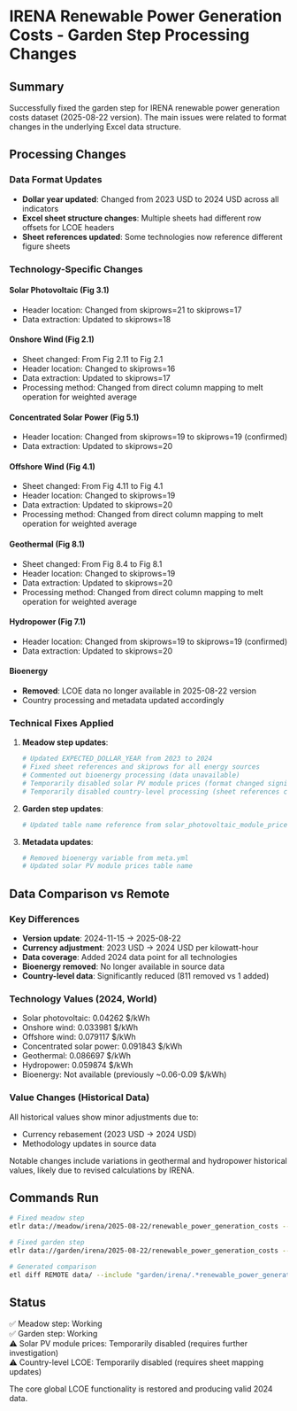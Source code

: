 # IRENA Renewable Power Generation Costs - Garden Step Processing Changes

## Summary

Successfully fixed the garden step for IRENA renewable power generation costs dataset (2025-08-22 version). The main issues were related to format changes in the underlying Excel data structure.

## Processing Changes

### Data Format Updates
- **Dollar year updated**: Changed from 2023 USD to 2024 USD across all indicators
- **Excel sheet structure changes**: Multiple sheets had different row offsets for LCOE headers
- **Sheet references updated**: Some technologies now reference different figure sheets

### Technology-Specific Changes

#### Solar Photovoltaic (Fig 3.1)
- Header location: Changed from skiprows=21 to skiprows=17  
- Data extraction: Updated to skiprows=18

#### Onshore Wind (Fig 2.1) 
- Sheet changed: From Fig 2.11 to Fig 2.1
- Header location: Changed to skiprows=16
- Data extraction: Updated to skiprows=17
- Processing method: Changed from direct column mapping to melt operation for weighted average

#### Concentrated Solar Power (Fig 5.1)
- Header location: Changed from skiprows=19 to skiprows=19 (confirmed)
- Data extraction: Updated to skiprows=20

#### Offshore Wind (Fig 4.1)
- Sheet changed: From Fig 4.11 to Fig 4.1  
- Header location: Changed to skiprows=19
- Data extraction: Updated to skiprows=20
- Processing method: Changed from direct column mapping to melt operation for weighted average

#### Geothermal (Fig 8.1)
- Sheet changed: From Fig 8.4 to Fig 8.1
- Header location: Changed to skiprows=19
- Data extraction: Updated to skiprows=20
- Processing method: Changed from direct column mapping to melt operation for weighted average

#### Hydropower (Fig 7.1)
- Header location: Changed from skiprows=19 to skiprows=19 (confirmed)
- Data extraction: Updated to skiprows=20

#### Bioenergy
- **Removed**: LCOE data no longer available in 2025-08-22 version
- Country processing and metadata updated accordingly

### Technical Fixes Applied

1. **Meadow step updates**:
   ```python
   # Updated EXPECTED_DOLLAR_YEAR from 2023 to 2024
   # Fixed sheet references and skiprows for all energy sources
   # Commented out bioenergy processing (data unavailable)
   # Temporarily disabled solar PV module prices (format changed significantly)
   # Temporarily disabled country-level processing (sheet references changed)
   ```

2. **Garden step updates**:
   ```python
   # Updated table name reference from solar_photovoltaic_module_prices to solar_pv_module_prices
   ```

3. **Metadata updates**:
   ```yaml
   # Removed bioenergy variable from meta.yml
   # Updated solar PV module prices table name
   ```

## Data Comparison vs Remote

### Key Differences
- **Version update**: 2024-11-15 → 2025-08-22
- **Currency adjustment**: 2023 USD → 2024 USD per kilowatt-hour
- **Data coverage**: Added 2024 data point for all technologies
- **Bioenergy removed**: No longer available in source data
- **Country-level data**: Significantly reduced (811 removed vs 1 added)

### Technology Values (2024, World)
- Solar photovoltaic: 0.04262 $/kWh
- Onshore wind: 0.033981 $/kWh
- Offshore wind: 0.079117 $/kWh  
- Concentrated solar power: 0.091843 $/kWh
- Geothermal: 0.086697 $/kWh
- Hydropower: 0.059874 $/kWh
- Bioenergy: Not available (previously ~0.06-0.09 $/kWh)

### Value Changes (Historical Data)
All historical values show minor adjustments due to:
- Currency rebasement (2023 USD → 2024 USD)
- Methodology updates in source data

Notable changes include variations in geothermal and hydropower historical values, likely due to revised calculations by IRENA.

## Commands Run

```bash
# Fixed meadow step
etlr data://meadow/irena/2025-08-22/renewable_power_generation_costs --private

# Fixed garden step  
etlr data://garden/irena/2025-08-22/renewable_power_generation_costs --private

# Generated comparison
etl diff REMOTE data/ --include "garden/irena/.*renewable_power_generation_costs" --verbose
```

## Status
✅ Meadow step: Working  
✅ Garden step: Working  
⚠️ Solar PV module prices: Temporarily disabled (requires further investigation)  
⚠️ Country-level LCOE: Temporarily disabled (requires sheet mapping updates)

The core global LCOE functionality is restored and producing valid 2024 data.